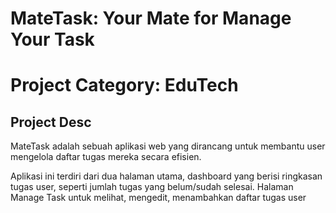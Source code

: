 # MateTask: Your Mate for Manage Your Task

# Project Category: EduTech

## Project Desc

MateTask adalah sebuah aplikasi web yang dirancang untuk membantu user mengelola daftar tugas mereka secara efisien.

Aplikasi ini terdiri dari dua halaman utama, dashboard yang berisi ringkasan tugas user, seperti jumlah tugas yang belum/sudah selesai. Halaman Manage Task untuk melihat, mengedit, menambahkan daftar tugas user
